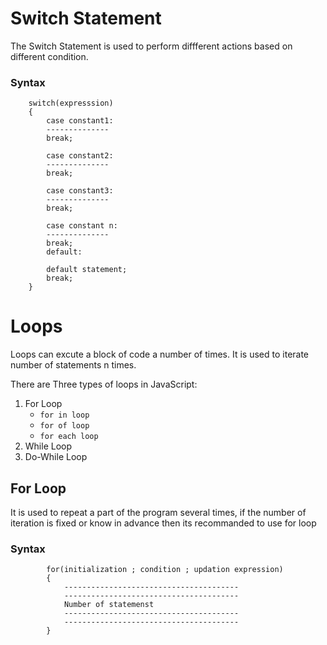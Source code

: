 # Switch Statement

The Switch Statement is used to perform diffferent actions based on different condition.

### Syntax

        switch(expresssion)
        {
            case constant1:
            --------------
            break;

            case constant2:
            --------------
            break;

            case constant3:
            --------------
            break;

            case constant n:
            --------------
            break;
            default:

            default statement;
            break;
        }

# Loops

Loops can excute a block of code a number of times.
It is used to iterate number of statements n times.

There are Three types of loops in JavaScript:

1. For Loop
   - `for in loop`
   - `for of loop`
   - `for each loop`
2. While Loop
3. Do-While Loop

## For Loop

It is used to repeat a part of the program several times, if the number of iteration is fixed or know in advance then its recommanded to use for loop

### Syntax

            for(initialization ; condition ; updation expression)
            {
                ---------------------------------------
                ---------------------------------------
                Number of statemenst
                ---------------------------------------
                ---------------------------------------
            }
